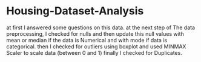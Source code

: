 # Housing-Dataset-Analysis
at first I answered some questions on this data.
at the next step of The data preprocessing, I checked for nulls and then update this null values with mean or median if the data is Numerical
and with mode if data is categorical. then I checked for outliers using boxplot and used MINMAX Scaler to scale data (between 0 and 1)
finally I checked for Duplicates.
